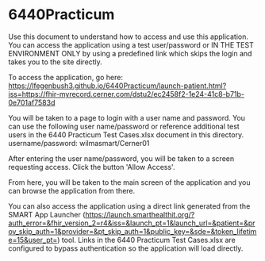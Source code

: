 # 6440Practicum
Use this document to understand how to access and use this application.
You can access the application using a test user/password or IN THE TEST ENVIRONMENT ONLY by using a predefined link which skips the login and takes you to the site directly. 

To access the application, go here: https://lfegenbush3.github.io/6440Practicum/launch-patient.html?iss=https://fhir-myrecord.cerner.com/dstu2/ec2458f2-1e24-41c8-b71b-0e701af7583d

You will be taken to a page to login with a user name and password. You can use the following user name/password or reference additional test users in the 6440 Practicum Test Cases.xlsx document in this directory. username/password: wilmasmart/Cerner01

After entering the user name/password, you will be taken to a screen requesting access. Click the button 'Allow Access'. 

From here, you will be taken to the main screen of the application and you can browse the application from there.

You can also access the application using a direct link generated from the SMART App Launcher (https://launch.smarthealthit.org/?auth_error=&fhir_version_2=r4&iss=&launch_pt=1&launch_url=&patient=&prov_skip_auth=1&provider=&pt_skip_auth=1&public_key=&sde=&token_lifetime=15&user_pt=) tool. Links in the 6440 Practicum Test Cases.xlsx are configured to bypass authentication so the application will load directly. 

